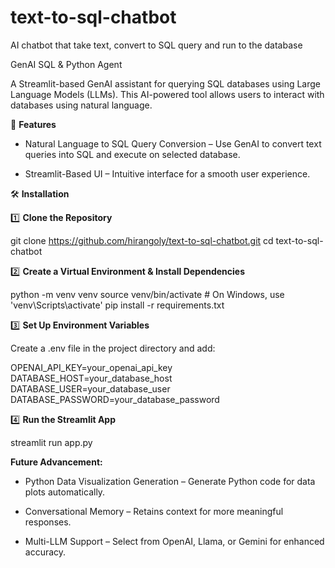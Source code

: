 # text-to-sql-chatbot
AI chatbot that take text, convert to SQL query and run to the database

GenAI SQL & Python Agent

A Streamlit-based GenAI assistant for querying SQL databases using Large Language Models (LLMs). This AI-powered tool allows users to interact with databases using natural language.

🚀 **Features**

* Natural Language to SQL Query Conversion – Use GenAI to convert text queries into SQL and execute on selected database.

* Streamlit-Based UI – Intuitive interface for a smooth user experience.

🛠 **Installation**

1️⃣ **Clone the Repository**

git clone https://github.com/hirangoly/text-to-sql-chatbot.git 
cd text-to-sql-chatbot

2️⃣ **Create a Virtual Environment & Install Dependencies**

python -m venv venv source venv/bin/activate # On Windows, use 'venv\Scripts\activate' pip install -r requirements.txt

3️⃣ **Set Up Environment Variables**

Create a .env file in the project directory and add:

OPENAI_API_KEY=your_openai_api_key DATABASE_HOST=your_database_host DATABASE_USER=your_database_user DATABASE_PASSWORD=your_database_password

4️⃣ **Run the Streamlit App**

streamlit run app.py

**Future Advancement:**

* Python Data Visualization Generation – Generate Python code for data plots automatically.

* Conversational Memory – Retains context for more meaningful responses.

* Multi-LLM Support – Select from OpenAI, Llama, or Gemini for enhanced accuracy.

